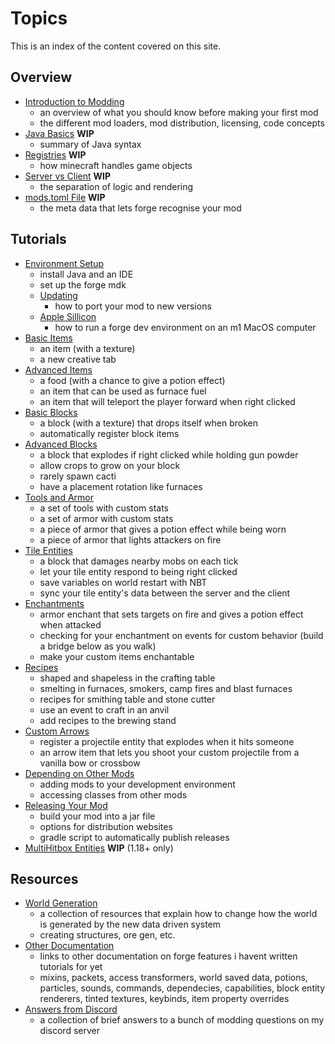 # Topics 

This is an index of the content covered on this site.

## Overview

- [Introduction to Modding](intro)
    - an overview of what you should know before making your first mod
    - the different mod loaders, mod distribution, licensing, code concepts
- [Java Basics](java-basics) **WIP**
    - summary of Java syntax 
- [Registries](registries) **WIP**
    - how minecraft handles game objects
- [Server vs Client](sides) **WIP**
    - the separation of logic and rendering
- [mods.toml File](mods-toml) **WIP**
    - the meta data that lets forge recognise your mod

## Tutorials 

- [Environment Setup](environment-setup)
    - install Java and an IDE
    - set up the forge mdk
    - [Updating](updating) 
        - how to port your mod to new versions
    - [Apple Sillicon](m1)
        - how to run a forge dev environment on an m1 MacOS computer 
- [Basic Items](basic-items)
    - an item (with a texture)
    - a new creative tab
- [Advanced Items](advanced-items)
    - a food (with a chance to give a potion effect)
    - an item that can be used as furnace fuel
    - an item that will teleport the player forward when right clicked
- [Basic Blocks](basic-blocks)
    - a block (with a texture) that drops itself when broken
    - automatically register block items
- [Advanced Blocks](advanced-blocks)
    - a block that explodes if right clicked while holding gun powder
    - allow crops to grow on your block
    - rarely spawn cacti 
    - have a placement rotation like furnaces
- [Tools and Armor](tools-armor)
    - a set of tools with custom stats 
    - a set of armor with custom stats
    - a piece of armor that gives a potion effect while being worn
    - a piece of armor that lights attackers on fire 
- [Tile Entities](tile-entities)
    - a block that damages nearby mobs on each tick
    - let your tile entity respond to being right clicked
    - save variables on world restart with NBT
    - sync your tile entity's data between the server and the client
- [Enchantments](enchantments)
    - armor enchant that sets targets on fire and gives a potion effect when attacked
    - checking for your enchantment on events for custom behavior (build a bridge below as you walk)
    - make your custom items enchantable 
- [Recipes](recipes)
    - shaped and shapeless in the crafting table
    - smelting in furnaces, smokers, camp fires and blast furnaces
    - recipes for smithing table and stone cutter
    - use an event to craft in an anvil
    - add recipes to the brewing stand
- [Custom Arrows](arrows)
    - register a projectile entity that explodes when it hits someone
    - an arrow item that lets you shoot your custom projectile from a vanilla bow or crossbow
- [Depending on Other Mods](dependencies)
    - adding mods to your development environment
    - accessing classes from other mods
- [Releasing Your Mod](publishing)
    - build your mod into a jar file
    - options for distribution websites
    - gradle script to automatically publish releases
- [MultiHitbox Entities](multihitbox) **WIP** (1.18+ only)

## Resources

- [World Generation](world-gen)
    - a collection of resources that explain how to change how the world is generated by the new data driven system
    - creating structures, ore gen, etc. 
- [Other Documentation](resources)
    - links to other documentation on forge features i havent written tutorials for yet
    - mixins, packets, access transformers, world saved data, potions, particles, sounds, commands, dependecies, capabilities, block entity renderers, tinted textures, keybinds, item property overrides
- [Answers from Discord](solutions)
    - a collection of brief answers to a bunch of modding questions on my discord server